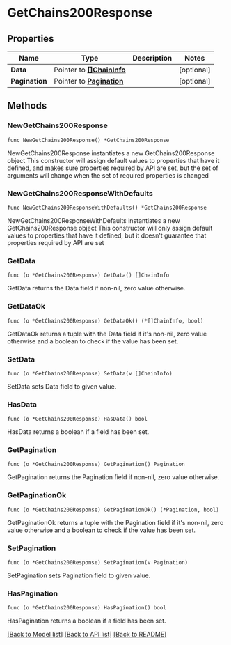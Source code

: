 # GetChains200Response

## Properties

Name | Type | Description | Notes
------------ | ------------- | ------------- | -------------
**Data** | Pointer to [**[]ChainInfo**](ChainInfo.md) |  | [optional] 
**Pagination** | Pointer to [**Pagination**](Pagination.md) |  | [optional] 

## Methods

### NewGetChains200Response

`func NewGetChains200Response() *GetChains200Response`

NewGetChains200Response instantiates a new GetChains200Response object
This constructor will assign default values to properties that have it defined,
and makes sure properties required by API are set, but the set of arguments
will change when the set of required properties is changed

### NewGetChains200ResponseWithDefaults

`func NewGetChains200ResponseWithDefaults() *GetChains200Response`

NewGetChains200ResponseWithDefaults instantiates a new GetChains200Response object
This constructor will only assign default values to properties that have it defined,
but it doesn't guarantee that properties required by API are set

### GetData

`func (o *GetChains200Response) GetData() []ChainInfo`

GetData returns the Data field if non-nil, zero value otherwise.

### GetDataOk

`func (o *GetChains200Response) GetDataOk() (*[]ChainInfo, bool)`

GetDataOk returns a tuple with the Data field if it's non-nil, zero value otherwise
and a boolean to check if the value has been set.

### SetData

`func (o *GetChains200Response) SetData(v []ChainInfo)`

SetData sets Data field to given value.

### HasData

`func (o *GetChains200Response) HasData() bool`

HasData returns a boolean if a field has been set.

### GetPagination

`func (o *GetChains200Response) GetPagination() Pagination`

GetPagination returns the Pagination field if non-nil, zero value otherwise.

### GetPaginationOk

`func (o *GetChains200Response) GetPaginationOk() (*Pagination, bool)`

GetPaginationOk returns a tuple with the Pagination field if it's non-nil, zero value otherwise
and a boolean to check if the value has been set.

### SetPagination

`func (o *GetChains200Response) SetPagination(v Pagination)`

SetPagination sets Pagination field to given value.

### HasPagination

`func (o *GetChains200Response) HasPagination() bool`

HasPagination returns a boolean if a field has been set.


[[Back to Model list]](../README.md#documentation-for-models) [[Back to API list]](../README.md#documentation-for-api-endpoints) [[Back to README]](../README.md)


